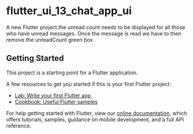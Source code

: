 # flutter_ui_13_chat_app_ui

A new Flutter project.the unread count needs to 
be displayed for all those who have unread messages. Once the message is read we have to then remove the unreadCount green box

## Getting Started

This project is a starting point for a Flutter application.

A few resources to get you started if this is your first Flutter project:

- [Lab: Write your first Flutter app](https://flutter.dev/docs/get-started/codelab)
- [Cookbook: Useful Flutter samples](https://flutter.dev/docs/cookbook)

For help getting started with Flutter, view our
[online documentation](https://flutter.dev/docs), which offers tutorials,
samples, guidance on mobile development, and a full API reference.

